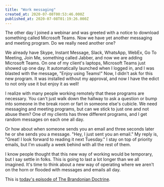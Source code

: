 ```yaml
---
title: "Work messaging"
created_at: 2020-07-08T00:53:46.000Z
published_at: 2020-07-08T01:19:26.000Z
---
```

The other day I joined a webinar and was greeted with a notice to download something called Microsoft Teams. Now we have yet another messaging and meeting program. Do we really need another one?

We already have Skype, Instant Message, Slack, WhatsApp, WebEx, Go To Meeting, Join Me, something called Jabber, and now we are adding Microsoft Teams. On one of my client's laptops, Microsoft Teams just showed up one day. It automatically launched when I logged in, and I was blasted with the message, "Enjoy using Teams!" Now, I didn't ask for this new program. It was installed without my approval, and now I have the edict to not only use it but enjoy it as well!

I realize with many people working remotely that these programs are necessary. You can't just walk down the hallway to ask a question or bump into someone in the break room or fart in someone else's cubicle. We need messaging and meeting programs, but can we stick to just one and not abuse them? One of my clients has three different programs, and I get random messages on each one all day. 

Or how about when someone sends you an email and three seconds later he or she sends you a message. "Hey, I just sent you an email." My reply is, "Great! I look forward to reading it next Tuesday." I stay on top of priority emails, but I'm usually a week behind with all the rest of them.

I know people thought that this new way of working would be temporary, but I say settle in folks. This is going to last a lot longer than we all imagined. It's time to think about a new way of operating where we aren't on the horn or flooded with messages and emails all day. 

This is [today's episode of The Brandonian Doctrine](https://anchor.fm/brandon-wilson99/episodes/82-Work-messaging-ege6fu).
